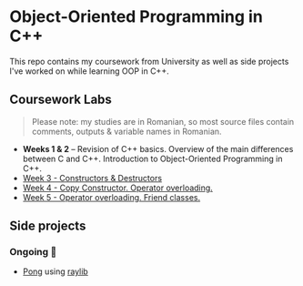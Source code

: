 # Object-Oriented Programming in C++
This repo contains my coursework from University as well as side projects I've worked on while learning OOP in C++. 

## Coursework Labs
> Please note: my studies are in Romanian, so most source files contain comments, outputs & variable names in Romanian.
- **Weeks 1 & 2** – Revision of C++ basics. Overview of the main differences between C and C++. Introduction to Object-Oriented Programming in C++.
- [Week 3 - Constructors & Destructors](./Labs/Week%203)
- [Week 4 - Copy Constructor. Operator overloading.](./Labs/Week%204)
- [Week 5 - Operator overloading. Friend classes.](./Labs/Week%204)

## Side projects

### Ongoing 💭
- [Pong](https://github.com/dariapora/Pong#) using [raylib](raylib.com) 
